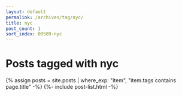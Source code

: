 ```yaml
---
layout: default
permalink: /archives/tag/nyc/
title: nyc
post_count: 1
sort_index: 00589-nyc
---
```

<h1 class="page-heading">Posts tagged with nyc</h1>
{% assign posts = site.posts | where_exp: "item", "item.tags contains page.title" -%}
{%- include post-list.html -%}
